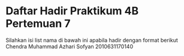 # Daftar Hadir Praktikum 4B Pertemuan 7
Silahkan isi list nama di bawah ini apabila hadir dengan format berikut
Chendra Muhammad Azhari Sofyan 2010631170140
